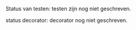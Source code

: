Status van testen:
testen zijn nog niet geschreven.

status decorator:
decorator nog niet geschreven.